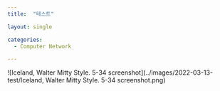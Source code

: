 ```yaml
---
title:  "테스트"

layout: single

categories:
  - Computer Network

---
```


![Iceland, Walter Mitty Style. 5-34 screenshot](../images/2022-03-13-test/Iceland, Walter Mitty Style. 5-34 screenshot.png)
